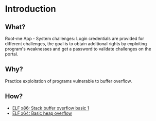 # Introduction

## What?

Root-me App - System challenges: Login credentials are provided for different challenges, the goal is to obtain additional rights by exploiting program's weaknesses and get a password to validate challenges on the portal.

## Why?

Practice exploitation of programs vulnerable to buffer overflow.

## How?

* [ELF x86: Stack buffer overflow basic 1](elf-86-stack-basic.md)
* [ELF x64: Basic heap overflow](elf-64-heap-basic1.md)
